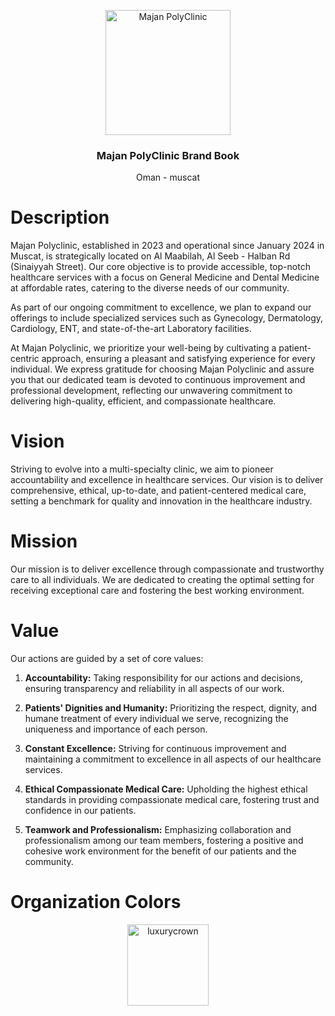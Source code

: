 <p align="center">
  <p align="center">
    <a href="https://majanpolyclinic.com">
    <img src="https://github.com/majanpolyclinic/.github/assets/6504337/bbf515c2-fac3-40a2-b385-092a2ecf6743" height="200" alt="Majan PolyClinic" />
    </a> 
 </p>
  <h3 align="center">
    Majan PolyClinic Brand Book
  </h3>
  <p align="center">
   Oman - muscat
  </p>
</p>

# Description
Majan Polyclinic, established in 2023 and operational since January 2024 in Muscat, is strategically located on Al Maabilah, Al Seeb - Halban Rd (Sinaiyyah Street). Our core objective is to provide accessible, top-notch healthcare services with a focus on General Medicine and Dental Medicine at affordable rates, catering to the diverse needs of our community.

As part of our ongoing commitment to excellence, we plan to expand our offerings to include specialized services such as Gynecology, Dermatology, Cardiology, ENT, and state-of-the-art Laboratory facilities.

At Majan Polyclinic, we prioritize your well-being by cultivating a patient-centric approach, ensuring a pleasant and satisfying experience for every individual. We express gratitude for choosing Majan Polyclinic and assure you that our dedicated team is devoted to continuous improvement and professional development, reflecting our unwavering commitment to delivering high-quality, efficient, and compassionate healthcare.


# Vision
Striving to evolve into a multi-specialty clinic, we aim to pioneer accountability and excellence in healthcare services. Our vision is to deliver comprehensive, ethical, up-to-date, and patient-centered medical care, setting a benchmark for quality and innovation in the healthcare industry.

# Mission
Our mission is to deliver excellence through compassionate and trustworthy care to all individuals. We are dedicated to creating the optimal setting for receiving exceptional care and fostering the best working environment.

# Value
Our actions are guided by a set of core values:

1. **Accountability:** Taking responsibility for our actions and decisions, ensuring transparency and reliability in all aspects of our work.

2. **Patients' Dignities and Humanity:** Prioritizing the respect, dignity, and humane treatment of every individual we serve, recognizing the uniqueness and importance of each person.

3. **Constant Excellence:** Striving for continuous improvement and maintaining a commitment to excellence in all aspects of our healthcare services.

4. **Ethical Compassionate Medical Care:** Upholding the highest ethical standards in providing compassionate medical care, fostering trust and confidence in our patients.

5. **Teamwork and Professionalism:** Emphasizing collaboration and professionalism among our team members, fostering a positive and cohesive work environment for the benefit of our patients and the community.

# Organization Colors
  <p align="center">
    <a href="https://luxurycrown.org">
    <img src="https://github.com/majanpolyclinic/brandbook/assets/6504337/d58dbb94-bc35-4735-9b91-d65ecf72e32c" height="130" alt="luxurycrown" />
    </a> 
  </p>
 
